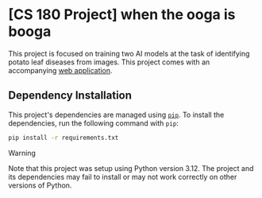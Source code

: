 # [CS 180 Project] when the ooga is booga

This project is focused on training two AI models at the task of identifying potato leaf diseases from images. This project comes with an accompanying [web application](https://beit-app-oogabooga.streamlit.app/
).

## Dependency Installation

This project's dependencies are managed using [`pip`](https://pypi.org/project/pip/). To install the dependencies, run the following command with `pip`:

```bash
pip install -r requirements.txt
```

> [!WARNING]
> Note that this project was setup using Python version 3.12. The project and its dependencies may fail to install or may not work correctly on other versions of Python.
